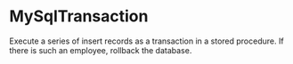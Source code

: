 # MySqlTransaction
Execute a series of insert records as a transaction in a stored procedure. If there is such an employee, rollback the database.
